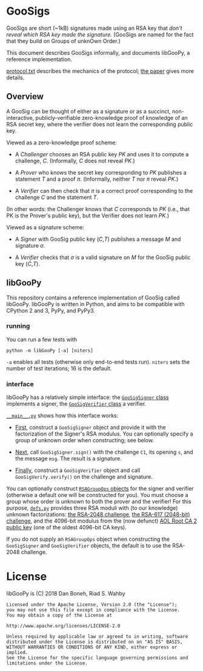 # GooSigs

GooSigs are short (~1kB) signatures made using an RSA key that *don't reveal which RSA key made the signature.*
(GooSigs are named for the fact that they build on Groups of unknOwn Order.)

This document describes GooSigs informally, and documents libGooPy, a reference implementation.

[protocol.txt](protocol.txt) describes the mechanics of the protocol; [the paper](paper/) gives more details.


## Overview

A GooSig can be thought of either as a signature or as a succinct, non-interactive, publicly-verifiable
zero-knowledge proof of knowledge of an RSA secret key, where the verifier does not learn the
corresponding public key.

Viewed as a zero-knowledge proof scheme:

- A *Challenger* chooses an RSA public key *PK* and uses it to compute a challenge, *C*.
  (Informally, *C* does not reveal *PK*.)

- A *Prover* who knows the secret key corresponding to *PK* publishes a statement *T* and a proof *π*.
  (Informally, neither *T* nor *π* reveal *PK*.)

- A *Verifier* can then check that *π* is a correct proof corresponding to the challenge *C* and the statement *T*.

(In other words: the Challenger knows that *C* corresponds to *PK* (i.e., that PK is the Prover's
public key), but the Verifier does not learn *PK*.)

Viewed as a signature scheme:

- A *Signer* with GooSig public key (*C*,*T*) publishes a message *M* and signature *σ*.

- A *Verifier* checks that *σ* is a valid signature on *M* for the GooSig public key (*C*,*T*).

## libGooPy

This repository contains a reference implementation of GooSig called libGooPy. libGooPy is written
in Python, and aims to be compatible with CPython 2 and 3, PyPy, and PyPy3.

### running

You can run a few tests with

    python -m libGooPy [-a] [niters]

`-a` enables all tests (otherwise only end-to-end tests run). `niters` sets the number of test iterations; 16 is the default.

### interface

libGooPy has a relatively simple interface: the [`GooSigSigner` class](libGooPy/sign.py) implements
a signer, the [`GooSigVerifier` class](libGooPy/verify.py) a verifier.

[`__main__.py`](libGooPy/__main__.py) shows how this interface works:

- [First](libGooPy/__main__.py#L43), construct a `GooSigSigner` object and provide it with the factorization of the Signer's
  RSA modulus. You can optionally specify a group of unknown order when constructing; see below.

- [Next](libGooPy/__main__.py#L46), call `GooSigSigner.sign()` with the challenge `C1`, its opening `s`, and the message `msg`.
  The result is a signature.

- [Finally](libGooPy/__main__.py#L48-L49), construct a `GooSigVerifier` object and call `GooSigVerify.verify()` on the challenge
  and signature.

You can optionally construct [`RSAGroupOps` objects](libGooPy/group_ops.py) for the signer and
verifier (otherwise a default one will be constructed for you).
You must choose a group whose order is unknown to both the prover and the verifier!
For this purpose, [`defs.py`](libGooPy/defs.py)
provides three RSA moduli with (to our knowledge) unknown factorizations:
[the RSA-2048 challenge](https://en.wikipedia.org/wiki/RSA_numbers#RSA-2048),
[the RSA-617 (2048-bit) challenge](https://en.wikipedia.org/wiki/RSA_numbers#RSA-617),
and the 4096-bit modulus from the (now defunct)
[AOL Root CA 2 public key](https://ssl-tools.net/subjects/28ecf0993d30f9e4e607bef4f5c487f64a2a71a6)
(one of the oldest 4096-bit CA keys).

If you do not supply an `RSAGroupOps` object when constructing the `GooSigSigner` and
`GooSigVerifier` objects, the default is to use the RSA-2048 challenge.

# License

libGooPy is (C) 2018 Dan Boneh, Riad S. Wahby

    Licensed under the Apache License, Version 2.0 (the "License");
    you may not use this file except in compliance with the License.
    You may obtain a copy of the License at

    http://www.apache.org/licenses/LICENSE-2.0

    Unless required by applicable law or agreed to in writing, software
    distributed under the License is distributed on an "AS IS" BASIS,
    WITHOUT WARRANTIES OR CONDITIONS OF ANY KIND, either express or implied.
    See the License for the specific language governing permissions and
    limitations under the License.
